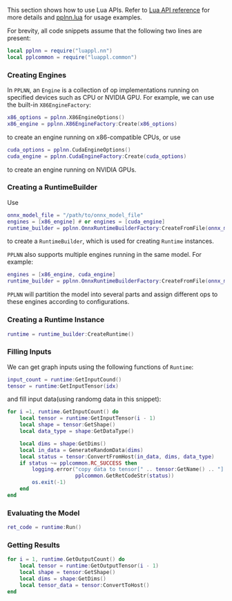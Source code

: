 This section shows how to use Lua APIs. Refer to [Lua API reference](lua-api-reference.md) for more details and [pplnn.lua](../../tools/pplnn.lua) for usage examples.

For brevity, all code snippets assume that the following two lines are present:

```lua
local pplnn = require("luappl.nn")
local pplcommon = require("luappl.common")
```

### Creating Engines

In `PPLNN`, an `Engine` is a collection of op implementations running on specified devices such as CPU or NVIDIA GPU. For example, we can use the built-in `X86EngineFactory`:

```lua
x86_options = pplnn.X86EngineOptions()
x86_engine = pplnn.X86EngineFactory:Create(x86_options)
```

to create an engine running on x86-compatible CPUs, or use

```lua
cuda_options = pplnn.CudaEngineOptions()
cuda_engine = pplnn.CudaEngineFactory:Create(cuda_options)
```

to create an engine running on NVIDIA GPUs.

### Creating a RuntimeBuilder

Use

```lua
onnx_model_file = "/path/to/onnx_model_file"
engines = [x86_engine] # or engines = [cuda_engine]
runtime_builder = pplnn.OnnxRuntimeBuilderFactory:CreateFromFile(onnx_model_file, engines)
```

to create a `RuntimeBuilder`, which is used for creating `Runtime` instances.

`PPLNN` also supports multiple engines running in the same model. For example:

```lua
engines = [x86_engine, cuda_engine]
runtime_builder = pplnn.OnnxRuntimeBuilderFactory:CreateFromFile(onnx_model_file, engines)
```

`PPLNN` will partition the model into several parts and assign different ops to these engines according to configurations.

### Creating a Runtime Instance

```lua
runtime = runtime_builder:CreateRuntime()
```

### Filling Inputs

We can get graph inputs using the following functions of `Runtime`:

```lua
input_count = runtime:GetInputCound()
tensor = runtime:GetInputTensor(idx)
```

and fill input data(using randomg data in this snippet):

```lua
for i =1, runtime.GetInputCount() do
    local tensor = runtime:GetInputTensor(i - 1)
    local shape = tensor:GetShape()
    local data_type = shape:GetDataType()

    local dims = shape:GetDims()
    local in_data = GenerateRandomData(dims)
    local status = tensor:ConvertFromHost(in_data, dims, data_type)
    if status ~= pplcommon.RC_SUCCESS then
        logging.error("copy data to tensor[" .. tensor:GetName() .. "] failed: " ..
                      pplcommon.GetRetCodeStr(status))
        os.exit(-1)
    end
end
```

### Evaluating the Model

```lua
ret_code = runtime:Run()
```

### Getting Results

```lua
for i = 1, runtime.GetOutputCount() do
    local tensor = runtime:GetOutputTensor(i - 1)
    local shape = tensor:GetShape()
    local dims = shape:GetDims()
    local tensor_data = tensor:ConvertToHost()
end
```
